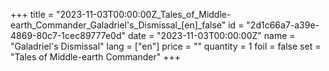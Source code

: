 +++
title = "2023-11-03T00:00:00Z_Tales_of_Middle-earth_Commander_Galadriel's_Dismissal_[en]_false"
id = "2d1c66a7-a39e-4869-80c7-1cec89777e0d"
date = "2023-11-03T00:00:00Z"
name = "Galadriel's Dismissal"
lang = ["en"]
price = ""
quantity = 1
foil = false
set = "Tales of Middle-earth Commander"
+++
